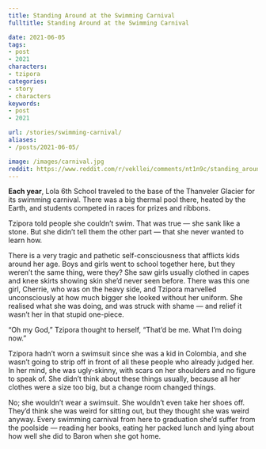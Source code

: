 ```yaml
---
title: Standing Around at the Swimming Carnival
fulltitle: Standing Around at the Swimming Carnival

date: 2021-06-05
tags:
- post
- 2021
characters:
- tzipora
categories:
- story
- characters
keywords:
- post
- 2021

url: /stories/swimming-carnival/
aliases:
- /posts/2021-06-05/

image: /images/carnival.jpg
reddit: https://www.reddit.com/r/vekllei/comments/nt1n9c/standing_around_at_the_swimming_carnival/
---
```

**Each year**, Lola 6th School traveled to the base of the Thanveler Glacier for its swimming carnival. There was a big thermal pool there, heated by the Earth, and students competed in races for prizes and ribbons.

Tzipora told people she couldn’t swim. That was true — she sank like a stone. But she didn’t tell them the other part — that she never wanted to learn how.

There is a very tragic and pathetic self-consciousness that afflicts kids around her age. Boys and girls went to school together here, but they weren’t the same thing, were they? She saw girls usually clothed in capes and knee skirts showing skin she’d never seen before. There was this one girl, Cherrie, who was on the heavy side, and Tzipora marvelled unconsciously at how much bigger she looked without her uniform. She realised what she was doing, and was struck with shame — and relief it wasn’t her in that stupid one-piece.

“Oh my God,” Tzipora thought to herself, “That’d be me. What I’m doing now.”

Tzipora hadn’t worn a swimsuit since she was a kid in Colombia, and she wasn’t going to strip off in front of all these people who already judged her. In her mind, she was ugly-skinny, with scars on her shoulders and no figure to speak of. She didn’t think about these things usually, because all her clothes were a size too big, but a change room changed things.

No; she wouldn’t wear a swimsuit. She wouldn’t even take her shoes off. They’d think she was weird for sitting out, but they thought she was weird anyway. Every swimming carnival from here to graduation she’d suffer from the poolside — reading her books, eating her packed lunch and lying about how well she did to Baron when she got home.
